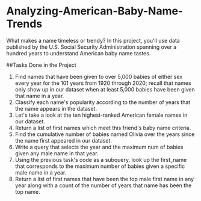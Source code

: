 # Analyzing-American-Baby-Name-Trends
What makes a name timeless or trendy? In this project, you'll use data published by the U.S. Social Security Administration spanning over a hundred years to understand American baby name tastes.

##Tasks Done in the Project
1. Find names that have been given to over 5,000 babies of either sex every year for the 101 years from 1920 through 2020; recall that names only show up in our dataset when at least 5,000 babies have been given that name in a year.
2. Classify each name's popularity according to the number of years that the name appears in the dataset.
3. Let's take a look at the ten highest-ranked American female names in our dataset.
4. Return a list of first names which meet this friend's baby name criteria.
5. Find the cumulative number of babies named Olivia over the years since the name first appeared in our dataset.
6. Write a query that selects the year and the maximum num of babies given any male name in that year.
7. Using the previous task's code as a subquery, look up the first_name that corresponds to the maximum number of babies given a specific male name in a year.
8. Return a list of first names that have been the top male first name in any year along with a count of the number of years that name has been the top name.

